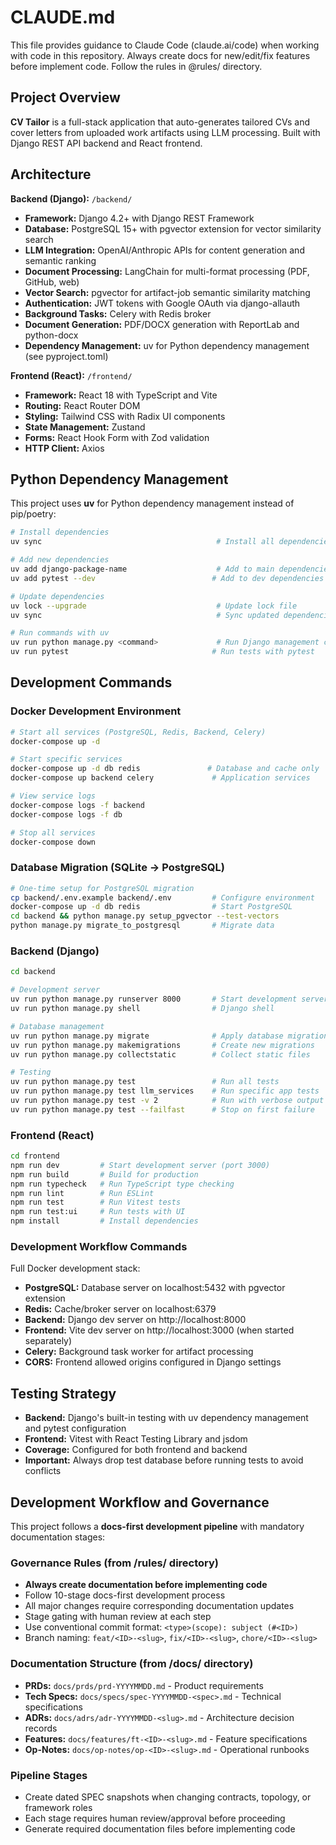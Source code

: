 # CLAUDE.md

This file provides guidance to Claude Code (claude.ai/code) when working with code in this repository.
Always create docs for new/edit/fix features before implement code. Follow the rules in @rules/ directory.

## Project Overview

**CV Tailor** is a full-stack application that auto-generates tailored CVs and cover letters from uploaded work artifacts using LLM processing. Built with Django REST API backend and React frontend.

## Architecture

**Backend (Django):** `/backend/`
- **Framework:** Django 4.2+ with Django REST Framework
- **Database:** PostgreSQL 15+ with pgvector extension for vector similarity search
- **LLM Integration:** OpenAI/Anthropic APIs for content generation and semantic ranking
- **Document Processing:** LangChain for multi-format processing (PDF, GitHub, web)
- **Vector Search:** pgvector for artifact-job semantic similarity matching
- **Authentication:** JWT tokens with Google OAuth via django-allauth
- **Background Tasks:** Celery with Redis broker
- **Document Generation:** PDF/DOCX generation with ReportLab and python-docx
- **Dependency Management:** uv for Python dependency management (see pyproject.toml)

**Frontend (React):** `/frontend/`
- **Framework:** React 18 with TypeScript and Vite
- **Routing:** React Router DOM
- **Styling:** Tailwind CSS with Radix UI components
- **State Management:** Zustand
- **Forms:** React Hook Form with Zod validation
- **HTTP Client:** Axios

## Python Dependency Management

This project uses **uv** for Python dependency management instead of pip/poetry:

```bash
# Install dependencies
uv sync                                       # Install all dependencies from uv.lock

# Add new dependencies
uv add django-package-name                    # Add to main dependencies
uv add pytest --dev                          # Add to dev dependencies

# Update dependencies
uv lock --upgrade                             # Update lock file
uv sync                                       # Sync updated dependencies

# Run commands with uv
uv run python manage.py <command>             # Run Django management commands
uv run pytest                                # Run tests with pytest
```

## Development Commands

### Docker Development Environment
```bash
# Start all services (PostgreSQL, Redis, Backend, Celery)
docker-compose up -d

# Start specific services
docker-compose up -d db redis               # Database and cache only
docker-compose up backend celery             # Application services

# View service logs
docker-compose logs -f backend
docker-compose logs -f db

# Stop all services
docker-compose down
```

### Database Migration (SQLite → PostgreSQL)
```bash
# One-time setup for PostgreSQL migration
cp backend/.env.example backend/.env         # Configure environment
docker-compose up -d db redis                # Start PostgreSQL
cd backend && python manage.py setup_pgvector --test-vectors
python manage.py migrate_to_postgresql       # Migrate data
```

### Backend (Django)
```bash
cd backend

# Development server
uv run python manage.py runserver 8000       # Start development server
uv run python manage.py shell                # Django shell

# Database management
uv run python manage.py migrate              # Apply database migrations
uv run python manage.py makemigrations       # Create new migrations
uv run python manage.py collectstatic        # Collect static files

# Testing
uv run python manage.py test                 # Run all tests
uv run python manage.py test llm_services    # Run specific app tests
uv run python manage.py test -v 2            # Run with verbose output
uv run python manage.py test --failfast      # Stop on first failure
```

### Frontend (React)
```bash
cd frontend
npm run dev         # Start development server (port 3000)
npm run build       # Build for production
npm run typecheck   # Run TypeScript type checking
npm run lint        # Run ESLint
npm run test        # Run Vitest tests
npm run test:ui     # Run tests with UI
npm install         # Install dependencies
```

### Development Workflow Commands
Full Docker development stack:
- **PostgreSQL:** Database server on localhost:5432 with pgvector extension
- **Redis:** Cache/broker server on localhost:6379
- **Backend:** Django dev server on http://localhost:8000
- **Frontend:** Vite dev server on http://localhost:3000 (when started separately)
- **Celery:** Background task worker for artifact processing
- **CORS:** Frontend allowed origins configured in Django settings

## Testing Strategy
- **Backend:** Django's built-in testing with uv dependency management and pytest configuration
- **Frontend:** Vitest with React Testing Library and jsdom
- **Coverage:** Configured for both frontend and backend
- **Important:** Always drop test database before running tests to avoid conflicts

## Development Workflow and Governance

This project follows a **docs-first development pipeline** with mandatory documentation stages:

### Governance Rules (from /rules/ directory)
- **Always create documentation before implementing code**
- Follow 10-stage docs-first development process
- All major changes require corresponding documentation updates
- Stage gating with human review at each step
- Use conventional commit format: `<type>(scope): subject (#<ID>)`
- Branch naming: `feat/<ID>-<slug>`, `fix/<ID>-<slug>`, `chore/<ID>-<slug>`

### Documentation Structure (from /docs/ directory)
- **PRDs:** `docs/prds/prd-YYYYMMDD.md` - Product requirements
- **Tech Specs:** `docs/specs/spec-YYYYMMDD-<spec>.md` - Technical specifications
- **ADRs:** `docs/adrs/adr-YYYYMMDD-<slug>.md` - Architecture decision records
- **Features:** `docs/features/ft-<ID>-<slug>.md` - Feature specifications
- **Op-Notes:** `docs/op-notes/op-<ID>-<slug>.md` - Operational runbooks

### Pipeline Stages
- Create dated SPEC snapshots when changing contracts, topology, or framework roles
- Each stage requires human review/approval before proceeding
- Generate required documentation files before implementing code